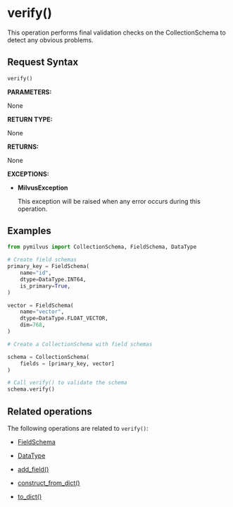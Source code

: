 # verify()

This operation performs final validation checks on the CollectionSchema to detect any obvious problems.

## Request Syntax

```python
verify()
```

__PARAMETERS:__

None

__RETURN TYPE:__

None

__RETURNS:__

None

__EXCEPTIONS:__

- __MilvusException__

    This exception will be raised when any error occurs during this operation.

## Examples

```python
from pymilvus import CollectionSchema, FieldSchema, DataType  

# Create field schemas
primary_key = FieldSchema(
    name="id",
    dtype=DataType.INT64,
    is_primary=True,
)

vector = FieldSchema(
    name="vector",
    dtype=DataType.FLOAT_VECTOR,
    dim=768,
)

# Create a CollectionSchema with field schemas

schema = CollectionSchema(
    fields = [primary_key, vector]
)

# Call verify() to validate the schema 
schema.verify()
```

## Related operations

The following operations are related to `verify()`:

- [FieldSchema](./ORM/FieldSchema.md)

- [DataType](./Collections/DataType.md)

- [add_field()](./add_field.md)

- [construct_from_dict()](./construct_from_dict.md)

- [to_dict()](./to_dict.md)

